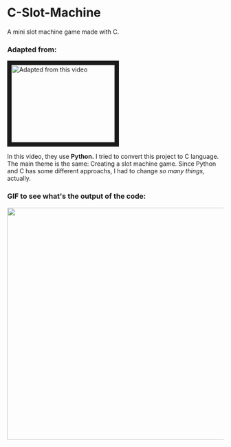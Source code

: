 # C-Slot-Machine

A mini slot machine game made with C.

### Adapted from:
<a href="http://www.youtube.com/watch?feature=player_embedded&v=th4OBktqK1I" target="_blank"><img src="http://img.youtube.com/vi/th4OBktqK1I/0.jpg" alt="Adapted from this video" width="240" height="180" border="10" /></a>

In this video, they use **Python.** I tried to convert this project to C language. The main theme is the same: Creating a slot machine game. Since Python and C has some different approachs, I had to change _so many things,_ actually.

### GIF to see what's the output of the code:
<img src="https://media.giphy.com/media/Wb0lJIvVe11OuGTGDY/giphy.gif" width="540" />
